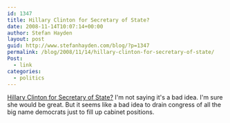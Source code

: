 ```yaml
---
id: 1347
title: Hillary Clinton for Secretary of State?
date: 2008-11-14T10:07:14+00:00
author: Stefan Hayden
layout: post
guid: http://www.stefanhayden.com/blog/?p=1347
permalink: /blog/2008/11/14/hillary-clinton-for-secretary-of-state/
Post:
  - link
categories:
  - politics
---
```

<a href="http://www.feministing.com/archives/012204.html">Hillary Clinton for Secretary of State?</a> I'm not saying it's a bad idea. I'm sure she would be great. But it seems like a bad idea to drain congress of all the big name democrats just to fill up cabinet positions.